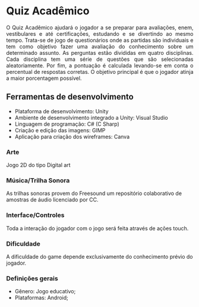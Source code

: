 <h1> Quiz Acadêmico </h1>

<p align="justify">O Quiz Acadêmico ajudará o jogador a se preparar para avaliações, enem, vestibulares e até
certificações, estudando e se divertindo ao mesmo tempo.
Trata-se de jogo de questionários onde as partidas são individuais e tem como objetivo fazer
uma avaliação do conhecimento sobre um determinado assunto. As perguntas estão divididas
em quatro disciplinas. Cada disciplina tem uma série de questões que são selecionadas
aleatoriamente. Por fim, a pontuação é calculada levando-se em conta o percentual de
respostas corretas. O objetivo principal é que o jogador atinja a maior porcentagem possível.</p>

<h2> Ferramentas de desenvolvimento </h2>
<ul>
<li>Plataforma de desenvolvimento: Unity</li>
<li>Ambiente de desenvolvimento integrado a Unity: Visual Studio</li>
<li>Linguagem de programação: C# (C Sharp)</li>
<li>Criação e edição das imagens: GIMP</li>
<li>Aplicação para criação dos wireframes: Canva</li>
</ul>


<h3>Arte</h3>
Jogo 2D do tipo Digital art
<h3>Música/Trilha Sonora</h3>
As trilhas sonoras provem do Freesound um repositório colaborativo de amostras de áudio
licenciado por CC.
<h3>Interface/Controles</h3>
Toda a interação do jogador com o jogo será feita através de ações touch.
<h3>Dificuldade</h3>
A dificuldade do game depende exclusivamente do conhecimento prévio do jogador.
<h3>Definições gerais</h3>
<ul>
<li>Gênero: Jogo educativo;</li>
<li>Plataformas: Android;</li>
</ul>
